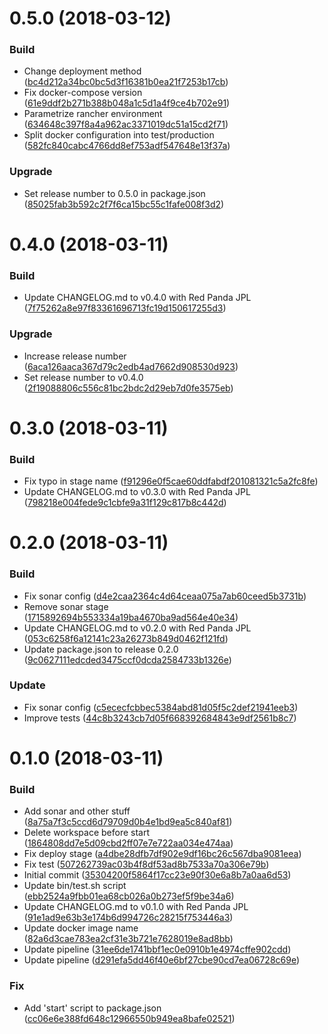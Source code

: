 <a name="0.5.0"></a>
# 0.5.0 (2018-03-12)


### Build

* Change deployment method ([bc4d212a34bc0bc5d3f16381b0ea21f7253b17cb](https://github.com/jenkins-workshop-kairosds/api-status/commit/bc4d212a34bc0bc5d3f16381b0ea21f7253b17cb))
* Fix docker-compose version ([61e9ddf2b271b388b048a1c5d1a4f9ce4b702e91](https://github.com/jenkins-workshop-kairosds/api-status/commit/61e9ddf2b271b388b048a1c5d1a4f9ce4b702e91))
* Parametrize rancher environment ([634648c397f8a4a962ac3371019dc51a15cd2f71](https://github.com/jenkins-workshop-kairosds/api-status/commit/634648c397f8a4a962ac3371019dc51a15cd2f71))
* Split docker configuration into test/production ([582fc840cabc4766dd8ef753adf547648e13f37a](https://github.com/jenkins-workshop-kairosds/api-status/commit/582fc840cabc4766dd8ef753adf547648e13f37a))

### Upgrade

* Set release number to 0.5.0 in package.json ([85025fab3b592c2f7f6ca15bc55c1fafe008f3d2](https://github.com/jenkins-workshop-kairosds/api-status/commit/85025fab3b592c2f7f6ca15bc55c1fafe008f3d2))



<a name="0.4.0"></a>
# 0.4.0 (2018-03-11)


### Build

* Update CHANGELOG.md to v0.4.0 with Red Panda JPL ([7f75262a8e97f83361696713fc19d150617255d3](https://github.com/jenkins-workshop-kairosds/api-status/commit/7f75262a8e97f83361696713fc19d150617255d3))

### Upgrade

* Increase release number ([6aca126aaca367d79c2edb4ad7662d908530d923](https://github.com/jenkins-workshop-kairosds/api-status/commit/6aca126aaca367d79c2edb4ad7662d908530d923))
* Set release number to v0.4.0 ([2f19088806c556c81bc2bdc2d29eb7d0fe3575eb](https://github.com/jenkins-workshop-kairosds/api-status/commit/2f19088806c556c81bc2bdc2d29eb7d0fe3575eb))



<a name="0.3.0"></a>
# 0.3.0 (2018-03-11)


### Build

* Fix typo in stage name ([f91296e0f5cae60ddfabdf201081321c5a2fc8fe](https://github.com/jenkins-workshop-kairosds/api-status/commit/f91296e0f5cae60ddfabdf201081321c5a2fc8fe))
* Update CHANGELOG.md to v0.3.0 with Red Panda JPL ([798218e004fede9c1cbfe9a31f129c817b8c442d](https://github.com/jenkins-workshop-kairosds/api-status/commit/798218e004fede9c1cbfe9a31f129c817b8c442d))



<a name="0.2.0"></a>
# 0.2.0 (2018-03-11)


### Build

* Fix sonar config ([d4e2caa2364c4d64ceaa075a7ab60ceed5b3731b](https://github.com/jenkins-workshop-kairosds/api-status/commit/d4e2caa2364c4d64ceaa075a7ab60ceed5b3731b))
* Remove sonar stage ([1715892694b553334a19ba4670ba9ad564e40e34](https://github.com/jenkins-workshop-kairosds/api-status/commit/1715892694b553334a19ba4670ba9ad564e40e34))
* Update CHANGELOG.md to v0.2.0 with Red Panda JPL ([053c6258f6a12141c23a26273b849d0462f121fd](https://github.com/jenkins-workshop-kairosds/api-status/commit/053c6258f6a12141c23a26273b849d0462f121fd))
* Update package.json to release 0.2.0 ([9c0627111edcded3475ccf0dcda2584733b1326e](https://github.com/jenkins-workshop-kairosds/api-status/commit/9c0627111edcded3475ccf0dcda2584733b1326e))

### Update

* Fix sonar config ([c5ececfcbbec5384abd81d05f5c2def21941eeb3](https://github.com/jenkins-workshop-kairosds/api-status/commit/c5ececfcbbec5384abd81d05f5c2def21941eeb3))
* Improve tests ([44c8b3243cb7d05f668392684843e9df2561b8c7](https://github.com/jenkins-workshop-kairosds/api-status/commit/44c8b3243cb7d05f668392684843e9df2561b8c7))



<a name="0.1.0"></a>
# 0.1.0 (2018-03-11)


### Build

* Add sonar and other stuff ([8a75a7f3c5ccd6d79709d0b4e1bd9ea5c840af81](https://github.com/jenkins-workshop-kairosds/api-status/commit/8a75a7f3c5ccd6d79709d0b4e1bd9ea5c840af81))
* Delete workspace before start ([1864808dd7e5d09cbd2ff07e7e722aa034e474aa](https://github.com/jenkins-workshop-kairosds/api-status/commit/1864808dd7e5d09cbd2ff07e7e722aa034e474aa))
* Fix deploy stage ([a4dbe28dfb7df902e9df16bc26c567dba9081eea](https://github.com/jenkins-workshop-kairosds/api-status/commit/a4dbe28dfb7df902e9df16bc26c567dba9081eea))
* Fix test ([507262739ac03b4f8df53ad8b7533a70a306e79b](https://github.com/jenkins-workshop-kairosds/api-status/commit/507262739ac03b4f8df53ad8b7533a70a306e79b))
* Initial commit ([35304200f5864f17cc23e90f30e6a8b7a0aa6d53](https://github.com/jenkins-workshop-kairosds/api-status/commit/35304200f5864f17cc23e90f30e6a8b7a0aa6d53))
* Update bin/test.sh script ([ebb2524a9fbb01ea68cb026a0b273ef5f9be34a6](https://github.com/jenkins-workshop-kairosds/api-status/commit/ebb2524a9fbb01ea68cb026a0b273ef5f9be34a6))
* Update CHANGELOG.md to v0.1.0 with Red Panda JPL ([91e1ad9e63b3e174b6d994726c28215f753446a3](https://github.com/jenkins-workshop-kairosds/api-status/commit/91e1ad9e63b3e174b6d994726c28215f753446a3))
* Update docker image name ([82a6d3cae783ea2cf31e3b721e7628019e8ad8bb](https://github.com/jenkins-workshop-kairosds/api-status/commit/82a6d3cae783ea2cf31e3b721e7628019e8ad8bb))
* Update pipeline ([31ee6de1741bbf1ec0e0910b1e4974cffe902cdd](https://github.com/jenkins-workshop-kairosds/api-status/commit/31ee6de1741bbf1ec0e0910b1e4974cffe902cdd))
* Update pipeline ([d291efa5dd46f40e6bf27cbe90cd7ea06728c69e](https://github.com/jenkins-workshop-kairosds/api-status/commit/d291efa5dd46f40e6bf27cbe90cd7ea06728c69e))

### Fix

* Add 'start' script to package.json ([cc06e6e388fd648c12966550b949ea8bafe02521](https://github.com/jenkins-workshop-kairosds/api-status/commit/cc06e6e388fd648c12966550b949ea8bafe02521))



